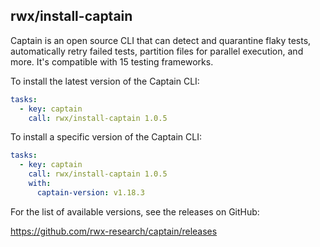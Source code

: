 ## rwx/install-captain

Captain is an open source CLI that can detect and quarantine flaky tests,
automatically retry failed tests, partition files for parallel execution,
and more. It's compatible with 15 testing frameworks.

To install the latest version of the Captain CLI:

```yaml
tasks:
  - key: captain
    call: rwx/install-captain 1.0.5
```

To install a specific version of the Captain CLI:

```yaml
tasks:
  - key: captain
    call: rwx/install-captain 1.0.5
    with:
      captain-version: v1.18.3
```

For the list of available versions, see the releases on GitHub:

https://github.com/rwx-research/captain/releases
